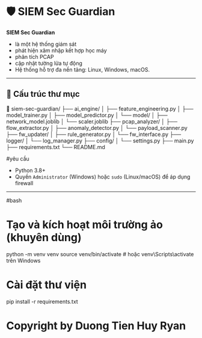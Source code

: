 # 🛡️ SIEM Sec Guardian

**SIEM Sec Guardian** 
- là một hệ thống giám sát
- phát hiện xâm nhập kết hợp học máy
- phân tích PCAP
- cập nhật tường lửa tự động
- Hệ thống hỗ trợ đa nền tảng: Linux, Windows, macOS.

---

## 📁 Cấu trúc thư mục
📁 siem-sec-guardian/ 
 ├── ai_engine/
 │   ├── feature_engineering.py
│   ├── model_trainer.py
│   ├── model_predictor.py
│   └── model/
│       ├── network_model.joblib
│       └── scaler.joblib
├── pcap_analyzer/
│   ├── flow_extractor.py
│   ├── anomaly_detector.py
│   └── payload_scanner.py
├── fw_updater/
│   ├── rule_generator.py
│   └── fw_interface.py
├── logger/
│   └── log_manager.py
├── config/
│   └── settings.py
├── main.py
├── requirements.txt
└── README.md


#yêu cầu

- Python 3.8+
- Quyền `Administrator` (Windows) hoặc `sudo` (Linux/macOS) để áp dụng firewall

---

#bash
# Tạo và kích hoạt môi trường ảo (khuyên dùng)
python -m venv venv
source venv/bin/activate  # hoặc venv\Scripts\activate trên Windows

# Cài đặt thư viện
pip install -r requirements.txt

# Copyright by Duong Tien Huy Ryan